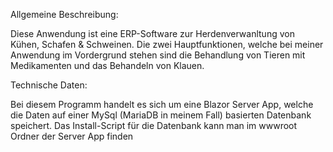 Allgemeine Beschreibung:

Diese Anwendung ist eine ERP-Software zur Herdenverwanltung von Kühen, Schafen & Schweinen. Die zwei Hauptfunktionen, welche bei meiner Anwendung im Vordergrund stehen sind die Behandlung von Tieren mit Medikamenten und das Behandeln von Klauen.

Technische Daten:

Bei diesem Programm handelt es sich um eine Blazor Server App, welche die Daten auf einer MySql (MariaDB in meinem Fall) basierten Datenbank speichert. Das Install-Script für die Datenbank kann man im wwwroot Ordner der Server App finden
